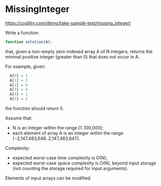 # MissingInteger
https://codility.com/demo/take-sample-test/missing_integer/

Write a function:

```js
function solution(A);
```

that, given a non-empty zero-indexed array A of N integers, returns the minimal positive integer (greater than 0) that does not occur in A.

For example, given:

```js
  A[0] = 1
  A[1] = 3
  A[2] = 6
  A[3] = 4
  A[4] = 1
  A[5] = 2
```

the function should return 5.

Assume that:

- N is an integer within the range [1..100,000];
- each element of array A is an integer within the range [−2,147,483,648..2,147,483,647].

Complexity:
- expected worst-case time complexity is O(N);
- expected worst-case space complexity is O(N), beyond input storage (not counting the storage required for input arguments).

Elements of input arrays can be modified.